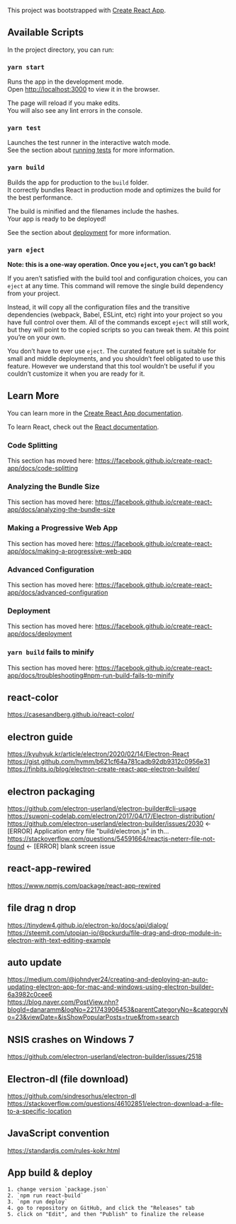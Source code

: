 This project was bootstrapped with [Create React App](https://github.com/facebook/create-react-app).

## Available Scripts

In the project directory, you can run:

### `yarn start`

Runs the app in the development mode.<br />
Open [http://localhost:3000](http://localhost:3000) to view it in the browser.

The page will reload if you make edits.<br />
You will also see any lint errors in the console.

### `yarn test`

Launches the test runner in the interactive watch mode.<br />
See the section about [running tests](https://facebook.github.io/create-react-app/docs/running-tests) for more information.

### `yarn build`

Builds the app for production to the `build` folder.<br />
It correctly bundles React in production mode and optimizes the build for the best performance.

The build is minified and the filenames include the hashes.<br />
Your app is ready to be deployed!

See the section about [deployment](https://facebook.github.io/create-react-app/docs/deployment) for more information.

### `yarn eject`

**Note: this is a one-way operation. Once you `eject`, you can’t go back!**

If you aren’t satisfied with the build tool and configuration choices, you can `eject` at any time. This command will remove the single build dependency from your project.

Instead, it will copy all the configuration files and the transitive dependencies (webpack, Babel, ESLint, etc) right into your project so you have full control over them. All of the commands except `eject` will still work, but they will point to the copied scripts so you can tweak them. At this point you’re on your own.

You don’t have to ever use `eject`. The curated feature set is suitable for small and middle deployments, and you shouldn’t feel obligated to use this feature. However we understand that this tool wouldn’t be useful if you couldn’t customize it when you are ready for it.

## Learn More

You can learn more in the [Create React App documentation](https://facebook.github.io/create-react-app/docs/getting-started).

To learn React, check out the [React documentation](https://reactjs.org/).

### Code Splitting

This section has moved here: https://facebook.github.io/create-react-app/docs/code-splitting

### Analyzing the Bundle Size

This section has moved here: https://facebook.github.io/create-react-app/docs/analyzing-the-bundle-size

### Making a Progressive Web App

This section has moved here: https://facebook.github.io/create-react-app/docs/making-a-progressive-web-app

### Advanced Configuration

This section has moved here: https://facebook.github.io/create-react-app/docs/advanced-configuration

### Deployment

This section has moved here: https://facebook.github.io/create-react-app/docs/deployment

### `yarn build` fails to minify

This section has moved here: https://facebook.github.io/create-react-app/docs/troubleshooting#npm-run-build-fails-to-minify


## react-color
https://casesandberg.github.io/react-color/   

## electron guide
https://kyuhyuk.kr/article/electron/2020/02/14/Electron-React   
https://gist.github.com/hymm/b621cf64a781cadb92db9312c0956e31   
https://finbits.io/blog/electron-create-react-app-electron-builder/   

## electron packaging
https://github.com/electron-userland/electron-builder#cli-usage   
https://suwoni-codelab.com/electron/2017/04/17/Electron-distribution/   
https://github.com/electron-userland/electron-builder/issues/2030 <- [ERROR] Application entry file "build/electron.js" in th...   
https://stackoverflow.com/questions/54591664/reactjs-neterr-file-not-found <- [ERROR] blank screen issue   

## react-app-rewired
https://www.npmjs.com/package/react-app-rewired   

## file drag n drop
https://tinydew4.github.io/electron-ko/docs/api/dialog/   
https://steemit.com/utopian-io/@pckurdu/file-drag-and-drop-module-in-electron-with-text-editing-example   

## auto update
https://medium.com/@johndyer24/creating-and-deploying-an-auto-updating-electron-app-for-mac-and-windows-using-electron-builder-6a3982c0cee6   
https://blog.naver.com/PostView.nhn?blogId=danaramm&logNo=221743906453&parentCategoryNo=&categoryNo=23&viewDate=&isShowPopularPosts=true&from=search   

## NSIS crashes on Windows 7
https://github.com/electron-userland/electron-builder/issues/2518

## Electron-dl (file download)
https://github.com/sindresorhus/electron-dl   
https://stackoverflow.com/questions/46102851/electron-download-a-file-to-a-specific-location   

## JavaScript convention
https://standardjs.com/rules-kokr.html   


## App build & deploy
    1. change version `package.json`
    2. `npm run react-build`
    3. `npm run deploy`
    4. go to repository on GitHub, and click the "Releases" tab
    5. click on "Edit", and then "Publish" to finalize the release
